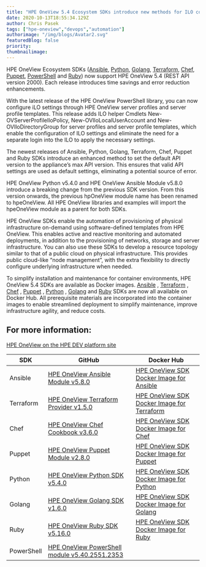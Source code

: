 ```yaml
---
title: "HPE OneView 5.4 Ecosystem SDKs introduce new methods for ILO configuration and default API versioning"
date: 2020-10-13T18:55:34.129Z
author: Chris Pasek 
tags: ["hpe-oneview","devops","automation"]
authorimage: "/img/blogs/Avatar2.svg"
featuredBlog: false
priority:
thumbnailimage:
---
```

HPE OneView Ecosystem SDKs ([Ansible](https://github.com/HewlettPackard/oneview-ansible), [Python](https://github.com/HewlettPackard/oneview-python), [Golang](https://github.com/HewlettPackard/oneview-golang), [Terraform](https://github.com/HewlettPackard/terraform-provider-oneview/releases/tag/v1.3.0), [Chef](https://github.com/HewlettPackard/oneview-chef), [Puppet](https://github.com/HewlettPackard/oneview-puppet), [PowerShell](https://github.com/HewlettPackard/POSH-HPOneView) and [Ruby](https://github.com/HewlettPackard/oneview-sdk-ruby)) now support  HPE OneView 5.4 (REST API version 2000). Each release introduces time savings and error reduction enhancements. 

With the latest release of the HPE OneView PowerShell library, you can now configure iLO settings through HPE OneView server profiles and server profile templates. This release adds ILO helper Cmdlets New-OVServerProfileIloPolicy, New-OVIloLocalUserAccount and New-OVIloDirectoryGroup for server profiles and server profile templates, which enable the configuration of ILO settings and eliminate the need for a separate login into the ILO to apply the necessary settings. 

The newest releases of Ansible, Python, Golang, Terraform, Chef, Puppet and Ruby SDKs introduce an enhanced method to set the default API version to the appliance’s max API version. This ensures that valid API settings are used as default settings, eliminating a potential source of error.

HPE OneView Python v5.4.0 and HPE OneView Ansible Module v5.8.0 introduce a breaking change from the previous SDK version. From this version onwards, the previous hpOneView module name has been renamed to hpeOneView. All HPE OneView libraries and examples will import the hpeOneView module as a parent for both SDKs. 

HPE OneView SDKs enable the automation of provisioning of physical infrastructure on-demand using software-defined templates from HPE OneView. This enables active and reactive monitoring and automated deployments, in addition to the provisioning of networks, storage and server infrastructure. You can also use these SDKs to develop a resource topology similar to that of a public cloud on physical infrastructure. This provides public cloud-like “node management”, with the extra flexibility to directly configure underlying infrastructure when needed.  

To simplify installation and maintenance for container environments, HPE OneView 5.4 SDKs are available as Docker images.  [Ansible](https://hub.docker.com/repository/docker/hewlettpackardenterprise/hpe-oneview-sdk-for-ansible) , [Terraform](https://hub.docker.com/repository/docker/hewlettpackardenterprise/hpe-oneview-sdk-for-terraform) , [Chef](https://hub.docker.com/repository/docker/hewlettpackardenterprise/hpe-oneview-sdk-for-chef) , [Puppet](https://hub.docker.com/repository/docker/hewlettpackardenterprise/hpe-oneview-sdk-for-puppet) , [Python](https://hub.docker.com/repository/docker/hewlettpackardenterprise/hpe-oneview-sdk-for-python) , [Golang](https://hub.docker.com/repository/docker/hewlettpackardenterprise/hpe-oneview-sdk-for-golang) and [Ruby](https://hub.docker.com/repository/docker/hewlettpackardenterprise/hpe-oneview-sdk-for-ruby) SDKs are now all available on Docker Hub. All prerequisite materials are incorporated into the container images to enable streamlined deployment to simplify maintenance, improve infrastructure agility, and reduce costs.

## For more information:

[HPE OneView on the HPE DEV platform site](https://developer.hpe.com/platform/hpe-oneview/home)

| SDK  | GitHub   | Docker Hub  | 
| -----  | ------ | ------- |
| Ansible | [HPE OneView Ansible Module v5.8.0](https://github.com/HewlettPackard/oneview-ansible/releases/tag/v5.8.0) | [HPE OneView SDK Docker Image for Ansible](https://hub.docker.com/repository/docker/hewlettpackardenterprise/hpe-oneview-sdk-for-ansible) |
| Terraform | [HPE OneView Terraform Provider v1.5.0](https://github.com/HewlettPackard/terraform-provider-oneview/releases/tag/v1.5.0) | [HPE OneView SDK Docker Image for Terraform](https://hub.docker.com/repository/docker/hewlettpackardenterprise/hpe-oneview-sdk-for-terraform) |
| Chef | [HPE OneView Chef Cookbook v3.6.0](https://github.com/HewlettPackard/oneview-chef/releases/tag/v3.6.0) | [HPE OneView SDK Docker Image for Chef](https://hub.docker.com/repository/docker/hewlettpackardenterprise/hpe-oneview-sdk-for-chef) |
| Puppet | [HPE OneView Puppet Module v2.8.0](https://github.com/HewlettPackard/oneview-puppet/releases/tag/v2.8.0) | [HPE OneView SDK Docker Image for Puppet](https://hub.docker.com/repository/docker/hewlettpackardenterprise/hpe-oneview-sdk-for-puppet) |
| Python | [HPE OneView Python SDK v5.4.0](https://github.com/HewlettPackard/oneview-python/releases/tag/v5.4.0) | [HPE OneView SDK Docker Image for Python](https://hub.docker.com/repository/docker/hewlettpackardenterprise/hpe-oneview-sdk-for-python) |
| Golang | [HPE OneView Golang SDK v1.6.0](https://github.com/HewlettPackard/oneview-golang/releases/tag/v1.6.0) | [HPE OneView SDK Docker Image for Golang](https://hub.docker.com/repository/docker/hewlettpackardenterprise/hpe-oneview-sdk-for-golang) |
| Ruby | [HPE OneView Ruby SDK v5.16.0](https://github.com/HewlettPackard/oneview-sdk-ruby/releases/tag/v5.16.0)  | [HPE OneView SDK Docker Image for Ruby](https://hub.docker.com/repository/docker/hewlettpackardenterprise/hpe-oneview-sdk-for-ruby) |
| PowerShell | [HPE OneView PowerShell module v5.40.2551.2353](https://github.com/HewlettPackard/POSH-HPEOneView/releases/tag/v5.40.2551.2353) |   |
